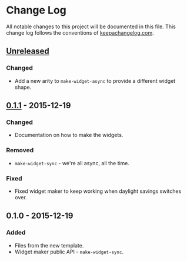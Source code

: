 # Change Log
All notable changes to this project will be documented in this file. This change log follows the conventions of [keepachangelog.com](http://keepachangelog.com/).

## [Unreleased][unreleased]
### Changed
- Add a new arity to `make-widget-async` to provide a different widget shape.

## [0.1.1] - 2015-12-19
### Changed
- Documentation on how to make the widgets.

### Removed
- `make-widget-sync` - we're all async, all the time.

### Fixed
- Fixed widget maker to keep working when daylight savings switches over.

## 0.1.0 - 2015-12-19
### Added
- Files from the new template.
- Widget maker public API - `make-widget-sync`.

[unreleased]: https://github.com/your-name/mathquest/compare/0.1.1...HEAD
[0.1.1]: https://github.com/your-name/mathquest/compare/0.1.0...0.1.1
